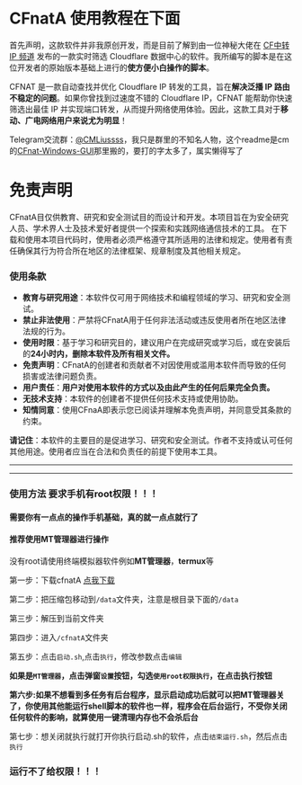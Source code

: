 # CFnatA   使用教程在下面
首先声明，这款软件并非我原创开发，而是目前了解到由一位神秘大佬在 [CF中转IP 频道](https://t.me/CF_NAT/38840) 发布的一款实时筛选 Cloudflare 数据中心的软件。我所编写的脚本是在这位开发者的原始版本基础上进行的**使方便小白操作的脚本**。

CFNAT 是一款自动查找并优化 Cloudflare IP 转发的工具，旨在**解决泛播 IP 路由不稳定的问题**。如果你曾找到过速度不错的 Cloudflare IP，CFNAT 能帮助你快速筛选出最佳 IP 并实现端口转发，从而提升网络使用体验。因此，这款工具对于**移动、广电网络用户来说尤为明显**！

Telegram交流群：[@CMLiussss](https://t.me/CMLiussss)，我只是群里的不知名人物，这个readme是cm的[CFnat-Windows-GUI](https://github.com/cmliu/CFnat-Windows-GUI)那里搬的，要打的字太多了，属实懒得写了

# 免责声明
CFnatA目仅供教育、研究和安全测试目的而设计和开发。本项目旨在为安全研究人员、学术界人士及技术爱好者提供一个探索和实践网络通信技术的工具。
在下载和使用本项目代码时，使用者必须严格遵守其所适用的法律和规定。使用者有责任确保其行为符合所在地区的法律框架、规章制度及其他相关规定。

### 使用条款

- **教育与研究用途**：本软件仅可用于网络技术和编程领域的学习、研究和安全测试。
- **禁止非法使用**：严禁将CFnatA用于任何非法活动或违反使用者所在地区法律法规的行为。
- **使用时限**：基于学习和研究目的，建议用户在完成研究或学习后，或在安装后的**24小时内，删除本软件及所有相关文件。**
- **免责声明**：CFnatA的创建者和贡献者不对因使用或滥用本软件而导致的任何损害或法律问题负责。
- **用户责任**：**用户对使用本软件的方式以及由此产生的任何后果完全负责。**
- **无技术支持**：本软件的创建者不提供任何技术支持或使用协助。
- **知情同意**：使用CFnaA即表示您已阅读并理解本免责声明，并同意受其条款的约束。

**请记住**：本软件的主要目的是促进学习、研究和安全测试。作者不支持或认可任何其他用途。使用者应当在合法和负责任的前提下使用本工具。

---

---
### 使用方法   要求手机有root权限！！！
#### 需要你有一点点的操作手机基础，真的就一点点就行了
#### 推荐使用**MT管理器**进行操作
没有root请使用终端模拟器软件例如**MT管理器**，**termux**等

第一步：下载cfnatA [点我下载](https://raw.githubusercontent.com/PoemMistyMoon/cfnatA/main/cfnatA.zip)

第二步：把压缩包移动到```/data```文件夹，注意是根目录下面的```/data```

第三步：解压到当前文件夹

第四步：进入```/cfnatA```文件夹

第五步：点击```启动.sh```,点击```执行```，修改参数点击```编辑```

**如果是```MT管理器```，点击弹窗```设置```按钮，勾选```使用root权限执行```，在点击执行按钮**

**第六步:如果不想看到多任务有后台程序，显示启动成功后就可以把MT管理器关了，你使用其他能运行shell脚本的软件也一样，程序会在后台运行，不受你关闭任何软件的影响，就算使用一键清理内存也不会杀后台**

第七步：想关闭就执行就打开你执行启动.sh的软件，点击```结束运行.sh```，然后点击```执行```

### 运行不了给权限！！！
